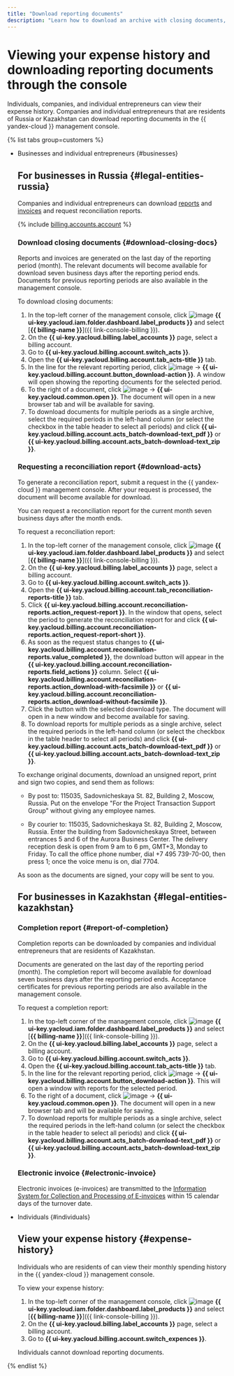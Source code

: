 ```yaml
---
title: "Download reporting documents"
description: "Learn how to download an archive with closing documents, request a reconciliation report, completion report, and electronic invoices."
---
```


# Viewing your expense history and downloading reporting documents through the console

Individuals, companies, and individual entrepreneurs can view their expense history. Companies and individual entrepreneurs that are residents of Russia or Kazakhstan can download reporting documents in the {{ yandex-cloud }} management console.

{% list tabs group=customers %}

- Businesses and individual entrepreneurs {#businesses}

   ## For businesses in Russia {#legal-entities-russia}

   Companies and individual entrepreneurs can download [reports](../concepts/act.md) and [invoices](../concepts/invoice.md) and request reconciliation reports.

   {% include [billing.accounts.account](../../_includes/billing/accountant-role.md) %}

   ### Download closing documents {#download-closing-docs}

   Reports and invoices are generated on the last day of the reporting period (month). The relevant documents will become available for download seven business days after the reporting period ends. Documents for previous reporting periods are also available in the management console.

   To download closing documents:
   1. In the top-left corner of the management console, click ![image](../../_assets/console-icons/dots-9.svg) **{{ ui-key.yacloud.iam.folder.dashboard.label_products }}** and select [**{{ billing-name }}**]({{ link-console-billing }}).
   1. On the **{{ ui-key.yacloud.billing.label_accounts }}** page, select a billing account.
   1. Go to **{{ ui-key.yacloud.billing.account.switch_acts }}**.
   1. Open the **{{ ui-key.yacloud.billing.account.tab_acts-title }}** tab.
   1. In the line for the relevant reporting period, click ![image](../../_assets/console-icons/ellipsis.svg) → **{{ ui-key.yacloud.billing.account.button_download-action }}**. A window will open showing the reporting documents for the selected period.
   1. To the right of a document, click ![image](../../_assets/console-icons/ellipsis.svg) → **{{ ui-key.yacloud.common.open }}**. The document will open in a new browser tab and will be available for saving.
   1. To download documents for multiple periods as a single archive, select the required periods in the left-hand column (or select the checkbox in the table header to select all periods) and click **{{ ui-key.yacloud.billing.account.acts_batch-download-text_pdf }}** or **{{ ui-key.yacloud.billing.account.acts_batch-download-text_zip }}**.

   ### Requesting a reconciliation report {#download-acts}

   To generate a reconciliation report, submit a request in the {{ yandex-cloud }} management console. After your request is processed, the document will become available for download.

   You can request a reconciliation report for the current month seven business days after the month ends.

   To request a reconciliation report:
   1. In the top-left corner of the management console, click ![image](../../_assets/console-icons/dots-9.svg) **{{ ui-key.yacloud.iam.folder.dashboard.label_products }}** and select [**{{ billing-name }}**]({{ link-console-billing }}).
   1. On the **{{ ui-key.yacloud.billing.label_accounts }}** page, select a billing account.
   1. Go to **{{ ui-key.yacloud.billing.account.switch_acts }}**.
   1. Open the **{{ ui-key.yacloud.billing.account.tab_reconciliation-reports-title }}** tab.
   1. Click **{{ ui-key.yacloud.billing.account.reconciliation-reports.action_request-report }}**. In the window that opens, select the period to generate the reconciliation report for and click **{{ ui-key.yacloud.billing.account.reconciliation-reports.action_request-report-short }}**.
   1. As soon as the request status changes to **{{ ui-key.yacloud.billing.account.reconciliation-reports.value_completed }}**, the download button will appear in the **{{ ui-key.yacloud.billing.account.reconciliation-reports.field_actions }}** column. Select **{{ ui-key.yacloud.billing.account.reconciliation-reports.action_download-with-facsimile }}** or **{{ ui-key.yacloud.billing.account.reconciliation-reports.action_download-without-facsimile }}**.
   1. Click the button with the selected download type. The document will open in a new window and become available for saving.
   1. To download reports for multiple periods as a single archive, select the required periods in the left-hand column (or select the checkbox in the table header to select all periods) and click **{{ ui-key.yacloud.billing.account.acts_batch-download-text_pdf }}** or **{{ ui-key.yacloud.billing.account.acts_batch-download-text_zip }}**.

   To exchange original documents, download an unsigned report, print and sign two copies, and send them as follows:

   * By post to: 115035, Sadovnicheskaya St. 82, Building 2, Moscow, Russia.
      Put on the envelope "For the Project Transaction Support Group" without giving any employee names.

   * By courier to: 115035, Sadovnicheskaya St. 82, Building 2, Moscow, Russia.
      Enter the building from Sadovnicheskaya Street, between entrances 5 and 6 of the Aurora Business Center.
      The delivery reception desk is open from 9 am to 6 pm, GMT+3, Monday to Friday.
      To call the office phone number, dial +7 495 739-70-00, then press 1; once the voice menu is on, dial 7704.

   As soon as the documents are signed, your copy will be sent to you.

   ## For businesses in Kazakhstan {#legal-entities-kazakhstan}

   ### Completion report {#report-of-completion}

   Completion reports can be downloaded by companies and individual entrepreneurs that are residents of Kazakhstan.

   Documents are generated on the last day of the reporting period (month). The completion report will become available for download seven business days after the reporting period ends. Acceptance certificates for previous reporting periods are also available in the management console.

   To request a completion report:
   1. In the top-left corner of the management console, click ![image](../../_assets/console-icons/dots-9.svg) **{{ ui-key.yacloud.iam.folder.dashboard.label_products }}** and select [**{{ billing-name }}**]({{ link-console-billing }}).
   1. On the **{{ ui-key.yacloud.billing.label_accounts }}** page, select a billing account.
   1. Go to **{{ ui-key.yacloud.billing.account.switch_acts }}**.
   1. Open the **{{ ui-key.yacloud.billing.account.tab_acts-title }}** tab.
   1. In the line for the relevant reporting period, click ![image](../../_assets/console-icons/ellipsis.svg) → **{{ ui-key.yacloud.billing.account.button_download-action }}**. This will open a window with reports for the selected period.
   1. To the right of a document, click ![image](../../_assets/console-icons/ellipsis.svg) → **{{ ui-key.yacloud.common.open }}**. The document will open in a new browser tab and will be available for saving.
   1. To download reports for multiple periods as a single archive, select the required periods in the left-hand column (or select the checkbox in the table header to select all periods) and click **{{ ui-key.yacloud.billing.account.acts_batch-download-text_pdf }}** or **{{ ui-key.yacloud.billing.account.acts_batch-download-text_zip }}**.

   ### Electronic invoice {#electronic-invoice}

   Electronic invoices (e-invoices) are transmitted to the [Information System for Collection and Processing of E-invoices](https://esf.gov.kz:8443/esf-web/login) within 15 calendar days of the turnover date.


- Individuals {#individuals}

   ## View your expense history {#expense-history}

   Individuals who are residents of  can view their monthly spending history in the {{ yandex-cloud }} management console.

   To view your expense history:
   1. In the top-left corner of the management console, click ![image](../../_assets/console-icons/dots-9.svg) **{{ ui-key.yacloud.iam.folder.dashboard.label_products }}** and select [**{{ billing-name }}**]({{ link-console-billing }}).
   1. On the **{{ ui-key.yacloud.billing.label_accounts }}** page, select a billing account.
   1. Go to **{{ ui-key.yacloud.billing.account.switch_expences }}**.

   Individuals cannot download reporting documents.

{% endlist %}